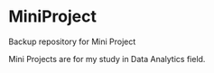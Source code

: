 # MiniProject
 Backup repository for Mini Project

 Mini Projects are for my study in Data Analytics field.
